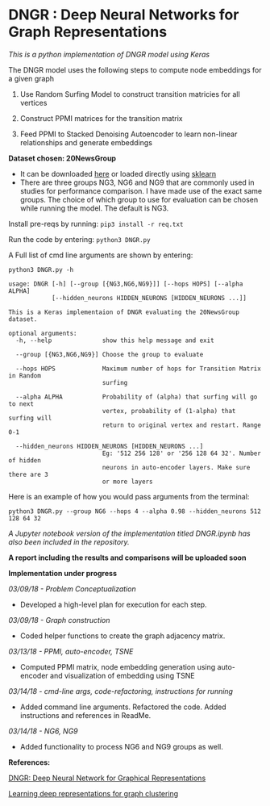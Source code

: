 # DNGR : Deep Neural Networks for Graph Representations


*This is a python implementation of DNGR model using Keras*


The DNGR model uses the following steps to compute node embeddings for a given graph


1. Use Random Surfing Model to construct transition matricies for all vertices

2. Construct PPMI matrices for the transition matrix

3. Feed PPMI to Stacked Denoising Autoencoder to learn non-linear relationships and generate embeddings

**Dataset chosen: 20NewsGroup**

- It can be downloaded [here](https://archive.ics.uci.edu/ml/datasets/Twenty+Newsgroups) or loaded directly using [sklearn](http://scikit-learn.org/stable/datasets/twenty_newsgroups.html)
- There are three groups NG3, NG6 and NG9 that are commonly used in studies for performance comparison. I have made use of the exact same groups. The choice of which group to use for evaluation can be chosen while running the model. The default is NG3.


Install pre-reqs by running: 
`pip3 install -r req.txt`


Run the code by entering: 
`python3 DNGR.py`


A Full list of cmd line arguments are shown by entering: 
```
python3 DNGR.py -h
```

```
usage: DNGR [-h] [--group [{NG3,NG6,NG9}]] [--hops HOPS] [--alpha ALPHA]
            [--hidden_neurons HIDDEN_NEURONS [HIDDEN_NEURONS ...]]

This is a Keras implementaion of DNGR evaluating the 20NewsGroup dataset.

optional arguments:
  -h, --help              show this help message and exit
  
  --group [{NG3,NG6,NG9}] Choose the group to evaluate
  
  --hops HOPS             Maximum number of hops for Transition Matrix in Random
                          surfing

  --alpha ALPHA           Probability of (alpha) that surfing will go to next
                          vertex, probability of (1-alpha) that surfing will
                          return to original vertex and restart. Range 0-1
  
  --hidden_neurons HIDDEN_NEURONS [HIDDEN_NEURONS ...]
                          Eg: '512 256 128' or '256 128 64 32'. Number of hidden
                          neurons in auto-encoder layers. Make sure there are 3
                          or more layers

```

Here is an example of how you would pass arguments from the terminal:
```
python3 DNGR.py --group NG6 --hops 4 --alpha 0.98 --hidden_neurons 512 128 64 32 
```

*A Jupyter notebook version of the implementation titled DNGR.ipynb has also been included in the repository.*

**A report including the results and comparisons will be uploaded soon**

**Implementation under progress**


*03/09/18 - Problem Conceptualization*
- Developed a high-level plan for execution for each step. 

*03/09/18 - Graph construction*
- Coded helper functions to create the graph adjacency matrix.

*03/13/18 - PPMI, auto-encoder, TSNE*
- Computed PPMI matrix, node embedding generation using auto-encoder and visualization of embedding using TSNE

*03/14/18 - cmd-line args, code-refactoring, instructions for running*
- Added command line arguments. Refactored the code. Added instructions and references in ReadMe.

*03/14/18 - NG6, NG9*
- Added functionality to process NG6 and NG9 groups as well.


**References:**

[DNGR: Deep Neural Network for Graphical Representations](https://pdfs.semanticscholar.org/1a37/f07606d60df365d74752857e8ce909f700b3.pdf)

[Learning deep representations for graph clustering](https://www.aaai.org/ocs/index.php/AAAI/AAAI14/paper/view/8527/8571)
